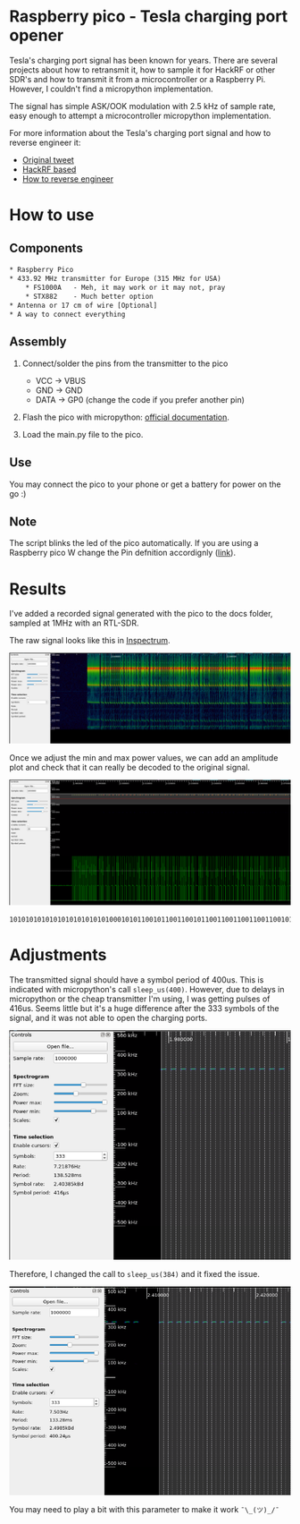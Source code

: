 Raspberry pico - Tesla charging port opener
===

Tesla's charging port signal has been known for years. There are several projects about how to retransmit it, how to sample it for HackRF or other SDR's and how to transmit it from a microcontroller or a Raspberry Pi. However, I couldn't find a micropython implementation.

The signal has simple ASK/OOK modulation with 2.5 kHz of sample rate, easy enough to attempt a microcontroller micropython implementation.

For more information about the Tesla's charging port signal and how to reverse engineer it:

* [Original tweet](https://twitter.com/IfNotPike/status/1507818836568858631)
* [HackRF based](https://github.com/rgerganov/tesla-opener)
* [How to reverse engineer](https://github.com/akrutsinger/tesla-charge-port-signal)

How to use
===

Components
---

    * Raspberry Pico
    * 433.92 MHz transmitter for Europe (315 MHz for USA)
        * FS1000A   - Meh, it may work or it may not, pray 
        * STX882    - Much better option
    * Antenna or 17 cm of wire [Optional]
    * A way to connect everything

Assembly
---

1. Connect/solder the pins from the transmitter to the pico
    * VCC -> VBUS
    * GND -> GND
    * DATA -> GP0   (change the code if you prefer another pin)

2. Flash the pico with micropython: [official documentation](https://www.raspberrypi.com/documentation/microcontrollers/micropython.html).

3. Load the main.py file to the pico.

Use
---

You may connect the pico to your phone or get a battery for power on the go :)

Note
---

The script blinks the led of the pico automatically. If you are using a Raspberry pico W change the Pin defnition accordignly ([link](https://forums.raspberrypi.com/viewtopic.php?t=336836)).

Results
===

I've added a recorded signal generated with the pico to the docs folder, sampled at 1MHz with an RTL-SDR.

The raw signal looks like this in [Inspectrum](https://github.com/miek/inspectrum).

![Raw signal image](docs/pico_signal.png)

Once we adjust the min and max power values, we can add an amplitude plot and check that it can really be decoded to the original signal.

![Signal with amplitude thresholds image](docs/pico_signal_amplitude.png)

    101010101010101010101010100010101100101100110010110011001100110011001011010011010010110101001010110100110100110010101011010010110001010110010110011001011001100110011001100101101001101001011010100101011010011010011001010101101001011000101011001011001100101100110011001100110010110100110100101101010010101101001101001100101010110100101

Adjustments
===

The transmitted signal should have a symbol period of 400us. This is indicated with micropython's call `sleep_us(400)`. However, due to delays in micropython or the cheap transmitter I'm using, I was getting pulses of 416us. Seems little but it's a huge difference after the 333 symbols of the signal, and it was not able to open the charging ports.

![Samples too long](docs/samples_delayed.png)

Therefore, I changed the call to `sleep_us(384)` and it fixed the issue.

![Samples too long](docs/samples_corrected.png)

You may need to play a bit with this parameter to make it work  `¯\_(ツ)_/¯`
